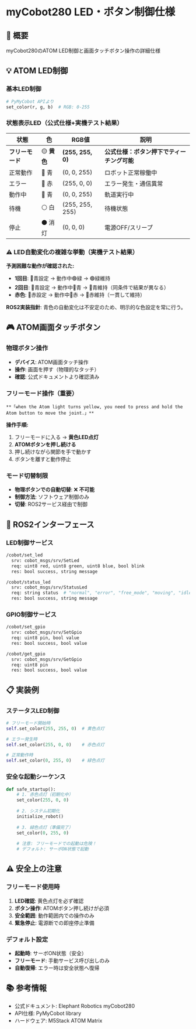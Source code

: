 # myCobot280 LED・ボタン制御仕様

## 🎯 概要
myCobot280のATOM LED制御と画面タッチボタン操作の詳細仕様

## 💡 ATOM LED制御

### 基本LED制御
```python
# PyMyCobot APIより
set_color(r, g, b)  # RGB: 0-255
```

### 状態表示LED（公式仕様+実機テスト結果）
| 状態 | 色 | RGB値 | 説明 |
|------|-----|-------|------|
| **フリーモード** | 🟡 **黄色** | **(255, 255, 0)** | **公式仕様：ボタン押下でティーチング可能** |
| 正常動作 | 🔵 青 | (0, 0, 255) | ロボット正常稼働中 |
| エラー | 🔴 赤 | (255, 0, 0) | エラー発生・通信異常 |
| 動作中 | 🔵 青 | (0, 0, 255) | 軌道実行中 |
| 待機 | ⚪ 白 | (255, 255, 255) | 待機状態 |
| 停止 | ⚫ 消灯 | (0, 0, 0) | 電源OFF/スリープ |

### ⚠️ LED自動変化の複雑な挙動（実機テスト結果）
**予測困難な動作が確認された:**
- **1回目**: 🔵青設定 → 動作中🟢緑 → 🟢緑維持
- **2回目**: 🔵青設定 → 動作中🔵青 → 🔵青維持（同条件で結果が異なる）
- **赤色**: 🔴赤設定 → 動作中🔴赤 → 🔴赤維持（一貫して維持）

**ROS2実装指針**: 青色の自動変化は不安定のため、明示的な色設定を常に行う。

## 🎮 ATOM画面タッチボタン

### 物理ボタン操作
- **デバイス**: ATOM画面タッチ操作
- **操作**: 画面を押す（物理的なタッチ）
- **確認**: 公式ドキュメントより確認済み

### フリーモード操作（重要）
```
**「when the Atom light turns yellow, you need to press and hold the Atom button to move the joint.」**
```

**操作手順:**
1. フリーモードに入る → **黄色LED点灯**
2. **ATOMボタンを押し続ける**
3. 押し続けながら関節を手で動かす
4. ボタンを離すと動作停止

### モード切替制限
- **物理ボタンでの自動切替**: ❌ **不可能**
- **制御方法**: ソフトウェア制御のみ
- **切替**: ROS2サービス経由で制御

## 🔧 ROS2インターフェース

### LED制御サービス
```bash
/cobot/set_led
  srv: cobot_msgs/srv/SetLed
  req: uint8 red, uint8 green, uint8 blue, bool blink
  res: bool success, string message

/cobot/status_led  
  srv: cobot_msgs/srv/StatusLed
  req: string status  # "normal", "error", "free_mode", "moving", "idle", "off"
  res: bool success, string message
```

### GPIO制御サービス
```bash
/cobot/set_gpio
  srv: cobot_msgs/srv/SetGpio
  req: uint8 pin, bool value
  res: bool success, bool value

/cobot/get_gpio
  srv: cobot_msgs/srv/GetGpio  
  req: uint8 pin
  res: bool success, bool value
```

## 📋 実装例

### ステータスLED制御
```python
# フリーモード開始時
self.set_color(255, 255, 0)  # 黄色点灯

# エラー発生時  
self.set_color(255, 0, 0)    # 赤色点灯

# 正常動作時
self.set_color(0, 255, 0)    # 緑色点灯
```

### 安全な起動シーケンス
```python
def safe_startup():
    # 1. 赤色点灯（初期化中）
    set_color(255, 0, 0)
    
    # 2. システム初期化
    initialize_robot()
    
    # 3. 緑色点灯（準備完了）
    set_color(0, 255, 0)
    
    # 注意: フリーモードでの起動は危険！
    # デフォルト: サーボON状態で起動
```

## ⚠️ 安全上の注意

### フリーモード使用時
1. **LED確認**: 黄色点灯を必ず確認
2. **ボタン操作**: ATOMボタン押し続けが必須
3. **安全範囲**: 動作範囲内での操作のみ
4. **緊急停止**: 電源断での即座停止準備

### デフォルト設定
- **起動時**: サーボON状態（安全）
- **フリーモード**: 手動サービス呼び出しのみ
- **自動復帰**: エラー時は安全状態へ復帰

## 📚 参考情報
- 公式ドキュメント: Elephant Robotics myCobot280
- API仕様: PyMyCobot library
- ハードウェア: M5Stack ATOM Matrix